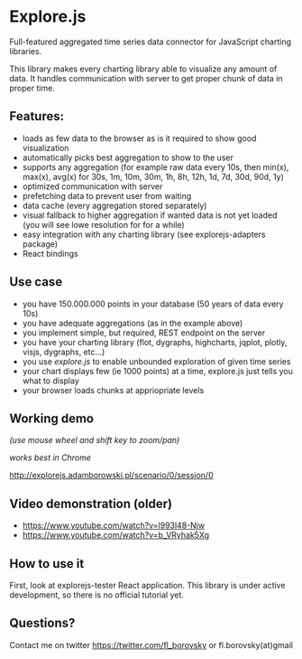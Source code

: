 # Explore.js

Full-featured aggregated time series data connector for JavaScript charting libraries.

This library makes every charting library able to visualize any amount of data.
It handles communication with server to get proper chunk of data in proper time.

Features:
---------
* loads as few data to the browser as is it required to show good visualization
* automatically picks best aggregation to show to the user
* supports any aggregation (for example raw data every 10s, then min(x), max(x), avg(x) for 30s, 1m, 10m, 30m, 1h, 8h, 12h, 1d, 7d, 30d, 90d, 1y)
* optimized communication with server
* prefetching data to prevent user from waiting
* data cache (every aggregation stored separately)
* visual fallback to higher aggregation if wanted data is not yet loaded (you will see lowe resolution for for a while)
* easy integration with any charting library (see explorejs-adapters package)
* React bindings

Use case
-----
* you have 150.000.000 points in your database (50 years of data every 10s)
* you have adequate aggregations (as in the example above)
* you implement simple, but required, REST endpoint on the server
* you have your charting library (flot, dygraphs, highcharts, jqplot, plotly, visjs, dygraphs, etc...)
* you use *explore.js* to enable unbounded exploration of given time series
* your chart displays few (ie 1000 points) at a time, explore.js just tells you what to display
* your browser loads chunks at appriopriate levels

Working demo
---------
_(use mouse wheel and shift key to zoom/pan)_

_works best in Chrome_

http://explorejs.adamborowski.pl/scenario/0/session/0

Video demonstration (older)
---------
* https://www.youtube.com/watch?v=l993l48-Njw
* https://www.youtube.com/watch?v=b_VRyhak5Xg


How to use it
-------------
First, look at explorejs-tester React application.
This library is under active development, so there is no official tutorial yet.

Questions?
----------
Contact me on twitter https://twitter.com/fl_borovsky or fl.borovsky(at)gmail 
